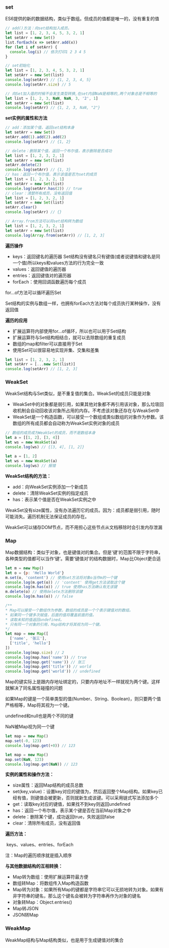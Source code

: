 ### set

ES6提供的新的数据结构，类似于数组。但成员的值都是唯一的，没有重复的值

```javascript
// add()方法：向set结构加入成员。
let list = [1, 2, 3, 4, 5, 3, 2, 1]
let setArr = new Set()
list.forEach(x => setArr.add(x))
for (let i of setArr) {
  console.log(i) // 依次打印1 2 3 4 5
}

// set初始化
let list = [1, 2, 3, 4, 5, 3, 2, 1]
let setArr = new Set(list)
console.log(setArr) // {1, 2, 3, 4, 5}
console.log(setArr.size) // 5

// 向Set加入值的时候不会发生类型转换,在set内部NaN是相等的,两个对象总是不相等的
let list = [1, 2, 3, NaN, NaN, 3, '2', 1]
let setArr = new Set(list)
console.log(setArr) // {1, 2, 3, NaN, "2"}
```

**set实例的属性和方法**

```javascript
// add：添加某个值，返回set结构本身
let setArr = new Set()
setArr.add(1).add(2).add(2)
console.log(setArr) // {1, 2}

// delete：删除某个值，返回一个布尔值，表示删除是否成功
let list = [1, 2, 3, 2, 1]
let setArr = new Set(list)
setArr.delete(2)
console.log(setArr) // {1, 3}
// has：返回一个布尔值，表示该值是否为set的成员
let list = [1, 2, 3, 2, 1]
let setArr = new Set(list)
console.log(setArr.has(2)) // true
// clear：清楚所有成员，没有返回值
let list = [1, 2, 3, 2, 1]
let setArr = new Set(list)
setArr.clear()
console.log(setArr) // {}

// Array.from方法可以将set结构转为数组
let list = [1, 2, 3, 2, 1]
let setArr = new Set(list)
console.log(Array.from(setArr)) // [1, 2, 3]
```

**遍历操作**

+ keys：返回键名的遍历器 Set结构没有键名只有键值(或者说键值和键名是同一个值)所以keys和values方法的行为完全一致
+ values：返回键值的遍历器
+ entries：返回键值对的遍历器
+ forEach：使用回调函数遍历每个成员

for...of方法可以循环遍历Set

Set结构的实例与数组一样，也拥有forEach方法对每个成员执行某种操作，没有返回值

**遍历的应用**

+ 扩展运算符内部使用for...of循环，所以也可以用于Set结构
+ 扩展运算符与Set结构相结合，就可以去除数组的重复成员
+ 数组的map和filter可以直接用于Set
+ 使用Set可以很容易地实现并集、交集和差集

```javascript
let list = [1, 2, 3, 2, 1]
let setArr = [...new Set(list)]
console.log(setArr) // [1, 2, 3]
```

### WeakSet

WeakSet结构与Set类似，是不重复值的集合。WeakSet的成员只能是对象

+ WeakSet中的对象都是弱引用，如果其他对象都不再引用该对象，那么垃圾回收机制会自动回收该对象所占用的内存。不考虑该对象还存在与WeakSet中
+ WeakSet是一个构造函数，可以接受一个数组或类似数组的对象作为参数。该数组的所有成员都会自动称为WeakSet实例对象的成员

```javascript
// 数组的成员成为WeakSet的成员，而不是数组本身
let a = [[1, 2], [3, 4]]
let ws = new WeakSet(a)
console.log(ws) // {[3, 4], [1, 2]}

let a = [1, 2]
let ws = new WeakSet(a)
console.log(ws) // 报错
```

**WeakSet结构的方法：**

+ add：向WeakSet实例添加一个新成员
+ delete：清除WeakSet实例的指定成员
+ has：表示某个值是否在WeakSet实例之中

WeakSet没有size属性，没有办法遍历它的成员。因为：成员都是弱引用，随时可能消失。遍历机制无法保证成员的存在。

WeakSet可以储存DOM节点，而不用担心这些节点从文档移除时会引发内存泄漏



### Map

Map数据结构：类似于对象，也是键值对的集合。但是'键'的范围不限于字符串，各种类型的值都可以当作‘键’。需要‘键值对’的结构数据时，Map比Object更合适

```javascript
let m = new Map()
let o = {p: 'Hello World'}
m.set(o, 'content') // 使用set方法将对象o当作m的一个键
console.log(m.get(o)) // 'content' 使用get方法读取这个键
console.log(m.has(o)) // true 使用has方法确认有无该键
m.delete(o) // 使用delete方法删除该键
console.log(m.has(o)) // false
```

```javascript
/**
* Map可以接受一个数组作为参数，数组的成员是一个个表示键值对的数组。
* 如果同一个键多次赋值，后面的值将覆盖前面的值。
* 读取未知的值返回undefined。
* 只有同一个对象的引用，Map结构才将其视为同一个键。
*/
let map = new Map([
  ['name', '张三'],
  ['title', 'hello']
])
console.log(map.size) // 2
console.log(map.has('name')) // true
console.log(map.get('name')) // 张三
console.log(map.get('title')) // world
console.log(map.get('world')) // undefined

```

Map的键实际上是跟内存地址绑定的，只要内存地址不一样就视为两个键。这样就解决了同名属性碰撞的问题

如果Map的键是一个简单类型的值(Number、String、Boolean)，则只要两个值严格相等，Map将其视为一个键。

undefined和null也是两个不同的键

NaN被Map视为同一个键

```javascript
let map = new Map()
map.set(-0, 123)
console.log(map.get(+0)) // 123

let map = new Map()
map.set(NaN, 123)
console.log(map.get(NaN)) // 123
```

**实例的属性和操作方法：**

+ size属性：返回Map结构的成员总数
+ set(key,value)：设置key对应的键值为，然后返回整个Map结构。如果key已经有值，则键值会被更新，否则就新生成该键。可以采用链式写法添加多个
+ get：读取key对应的键值，如果找不到key则返回undefined
+ has：返回一个布尔值，表示某个键是否在当前Map对象之中
+ delete：删除某个键，成功返回true，失败返回false
+ clear：清除所有成员，没有返回值

**遍历方法：**

​	keys、values、entries、forEach

注：Map的遍历顺序就是插入顺序

**与其他数据结构的互相转换：**

+ Map转为数组：使用扩展运算符最方便
+ 数组转Map：将数组传入Map构造函数
+ Map转为对象：如果所有Map的键都是字符串它可以无损地转为对象。如果有非字符串的键名，那么这个键名会被转为字符串再作为对象的键名
+ 对象转Map：Object.entries()
+ Map转JSON
+ JSON转Map



### WeakMap

WeakMap结构与Map结构类似，也是用于生成键值对的集合

